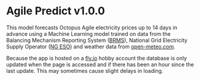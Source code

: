 # Agile Predict v1.0.0

This model forecasts Octopus Agile electricity prices up to 14 days in advance using a Machine Learning model trained
on data from the Balancing Mechanism Reporting System (<a href="https://bmrs.elexon.co.uk/">BRMS</a>), National Grid 
Electricity Supply Operator (<a href="https://www.nationalgrideso.com/data-portal">NG ESO</a>) and weather data from 
<a href="https://open-meteo.com"> open-meteo.com</a>.<p>

Because the app is hosted on a <a href= "http://fly.io">fly.io</a> hobby account the database is only updated when the page
is accessed and if there has been an hour since the last update. This may sometimes cause slight delays in loading. <p>

